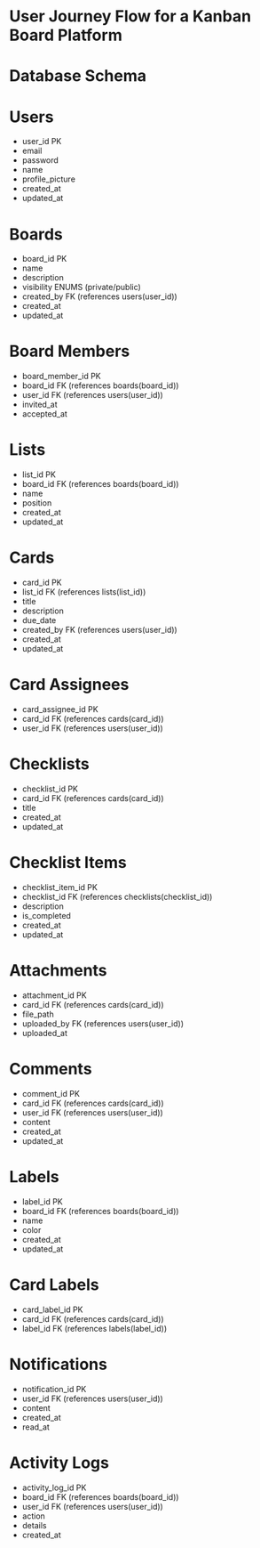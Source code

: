 # User Journey Flow for a Kanban Board Platform

# Database Schema

# Users
- user_id PK
- email
- password
- name
- profile_picture
- created_at
- updated_at

# Boards
- board_id PK
- name
- description
- visibility ENUMS (private/public) 
- created_by FK (references users(user_id))
- created_at
- updated_at

# Board Members
- board_member_id PK
- board_id FK (references boards(board_id))
- user_id FK (references users(user_id))
- invited_at
- accepted_at

# Lists
- list_id PK
- board_id FK (references boards(board_id))
- name
- position
- created_at
- updated_at

# Cards
- card_id PK
- list_id FK (references lists(list_id))
- title
- description
- due_date
- created_by FK (references users(user_id))
- created_at
- updated_at

# Card Assignees
- card_assignee_id PK
- card_id FK (references cards(card_id))
- user_id FK (references users(user_id))

# Checklists
- checklist_id PK
- card_id FK (references cards(card_id))
- title
- created_at
- updated_at

# Checklist Items
- checklist_item_id PK
- checklist_id FK (references checklists(checklist_id))
- description
- is_completed
- created_at
- updated_at

# Attachments
- attachment_id PK
- card_id FK (references cards(card_id))
- file_path
- uploaded_by FK (references users(user_id))
- uploaded_at

# Comments
- comment_id PK
- card_id FK (references cards(card_id))
- user_id FK (references users(user_id))
- content
- created_at
- updated_at

# Labels
- label_id PK
- board_id FK (references boards(board_id))
- name
- color
- created_at
- updated_at

# Card Labels
- card_label_id PK
- card_id FK (references cards(card_id))
- label_id FK (references labels(label_id))

# Notifications
- notification_id PK
- user_id FK (references users(user_id))
- content
- created_at
- read_at

# Activity Logs
- activity_log_id PK
- board_id FK (references boards(board_id))
- user_id FK (references users(user_id))
- action
- details
- created_at

